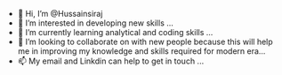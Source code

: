 - 👋 Hi, I’m @Hussainsiraj
- 👀 I’m interested in developing new skills  ...
- 🌱 I’m currently learning analytical and coding skills ...
- 💞️ I’m looking to collaborate on with new people because this will help me in improving my knowledge and skills required for modern era...
- 📫 My email and Linkdin can help to get in touch ...

<!---
Hussainsiraj/Hussainsiraj is a ✨ special ✨ repository because its `README.md` (this file) appears on your GitHub profile.
You can click the Preview link to take a look at your changes.
--->
